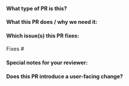 <!--  Thanks for sending a pull request!  Here are some tips for you:
1. 如果这是你的第一次，请阅读我们的贡献指南：<https://github.com/halo-dev/halo/blob/master/CONTRIBUTING.md>。
1. If this is your first time, please read our contributor guidelines: <https://github.com/halo-dev/halo/blob/master/CONTRIBUTING.md>.
2. 请根据你解决问题的类型为 Pull Request 添加合适的标签。
2. Please label this pull request according to what type of issue you are addressing, especially if this is a release targeted pull request.
3. 请确保你已经添加并运行了适当的测试。
3. Ensure you have added or ran the appropriate tests for your PR.
-->

#### What type of PR is this?

<!--
添加其中一个类别：
Add one of the following kinds:

/kind bug
/kind cleanup
/kind documentation
/kind feature
/kind improvement

适当添加其中一个或多个类别（可选）：
Optionally add one or more of the following kinds if applicable:

/kind api-change
/kind deprecation
/kind failing-test
/kind flake
/kind regression
-->

#### What this PR does / why we need it:

#### Which issue(s) this PR fixes:

<!--
PR 合并时自动关闭 issue。
Automatically closes linked issue when PR is merged.

用法：`Fixes #<issue 号>`，或者 `Fixes (粘贴 issue 完整链接)`
Usage: `Fixes #<issue number>`, or `Fixes (paste link of issue)`.
-->
Fixes #

#### Special notes for your reviewer:

#### Does this PR introduce a user-facing change?

<!--
如果当前 Pull Request 的修改不会造成用户侧的任何变更，在 `release-note` 代码块儿中填写 `NONE`。
否则请填写用户侧能够理解的 Release Note。如果当前 Pull Request 包含破坏性更新（Break Change），
Release Note 需要以 `action required` 开头。
If no, just write "NONE" in the release-note block below.
If yes, a release note is required:
Enter your extended release note in the block below. If the PR requires additional action from users switching to the new release, include the string "action required".
-->

```release-note
```
